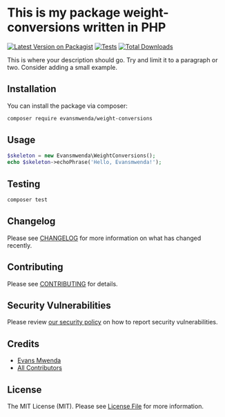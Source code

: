 # This is my package weight-conversions written in PHP

[![Latest Version on Packagist](https://img.shields.io/packagist/v/evansmwenda/weight-conversions.svg?style=flat-square)](https://packagist.org/packages/evansmwenda/weight-conversions)
[![Tests](https://img.shields.io/github/actions/workflow/status/evansmwenda/weight-conversions/run-tests.yml?branch=main&label=tests&style=flat-square)](https://github.com/evansmwenda/weight-conversions/actions/workflows/run-tests.yml)
[![Total Downloads](https://img.shields.io/packagist/dt/evansmwenda/weight-conversions.svg?style=flat-square)](https://packagist.org/packages/evansmwenda/weight-conversions)



This is where your description should go. Try and limit it to a paragraph or two. Consider adding a small example.


## Installation

You can install the package via composer:

```bash
composer require evansmwenda/weight-conversions
```

## Usage

```php
$skeleton = new Evansmwenda\WeightConversions();
echo $skeleton->echoPhrase('Hello, Evansmwenda!');
```

## Testing

```bash
composer test
```

## Changelog

Please see [CHANGELOG](CHANGELOG.md) for more information on what has changed recently.

## Contributing

Please see [CONTRIBUTING](https://github.com/spatie/.github/blob/main/CONTRIBUTING.md) for details.

## Security Vulnerabilities

Please review [our security policy](../../security/policy) on how to report security vulnerabilities.

## Credits

- [Evans Mwenda](https://github.com/evansmwenda)
- [All Contributors](../../contributors)

## License

The MIT License (MIT). Please see [License File](LICENSE.md) for more information.
